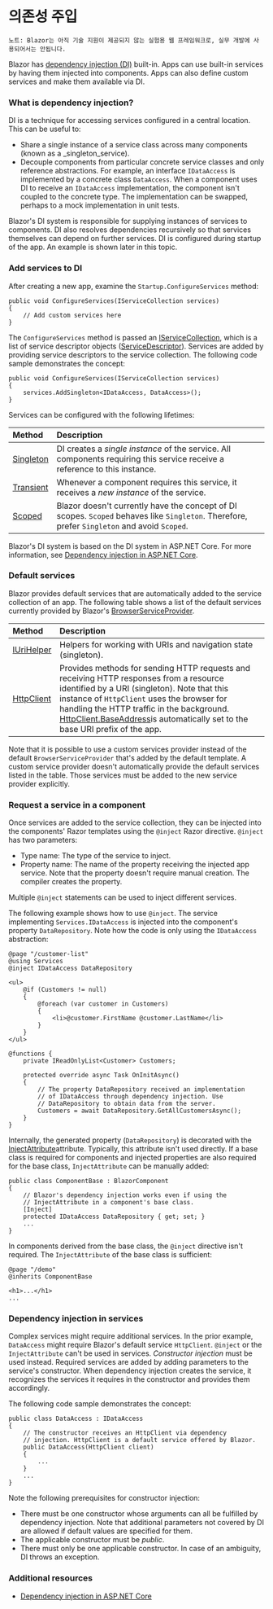 # 의존성 주입

`노트: Blazor는 아직 기술 지원이 제공되지 않는 실험용 웹 프레임워크로, 실무 개발에 사용되어서는 안됩니다.`

Blazor has [dependency injection \(DI\)](https://docs.microsoft.com/aspnet/core/fundamentals/dependency-injection) built-in. Apps can use built-in services by having them injected into components. Apps can also define custom services and make them available via DI.

### What is dependency injection? <a id="what-is-dependency-injection"></a>

DI is a technique for accessing services configured in a central location. This can be useful to:

* Share a single instance of a service class across many components \(known as a _singleton_service\).
* Decouple components from particular concrete service classes and only reference abstractions. For example, an interface `IDataAccess` is implemented by a concrete class `DataAccess`. When a component uses DI to receive an `IDataAccess` implementation, the component isn't coupled to the concrete type. The implementation can be swapped, perhaps to a mock implementation in unit tests.

Blazor's DI system is responsible for supplying instances of services to components. DI also resolves dependencies recursively so that services themselves can depend on further services. DI is configured during startup of the app. An example is shown later in this topic.

### Add services to DI <a id="add-services-to-di"></a>

After creating a new app, examine the `Startup.ConfigureServices` method:

```text
public void ConfigureServices(IServiceCollection services)
{
    // Add custom services here
}
```

The `ConfigureServices` method is passed an [IServiceCollection](https://docs.microsoft.com/dotnet/api/microsoft.extensions.dependencyinjection.iservicecollection), which is a list of service descriptor objects \([ServiceDescriptor](https://docs.microsoft.com/dotnet/api/microsoft.extensions.dependencyinjection.servicedescriptor)\). Services are added by providing service descriptors to the service collection. The following code sample demonstrates the concept:

```text
public void ConfigureServices(IServiceCollection services)
{
    services.AddSingleton<IDataAccess, DataAccess>();
}
```

Services can be configured with the following lifetimes:

| Method | Description |
| :--- | :--- |
| [Singleton](https://docs.microsoft.com/dotnet/api/microsoft.extensions.dependencyinjection.servicedescriptor.singleton#Microsoft_Extensions_DependencyInjection_ServiceDescriptor_Singleton__1_System_Func_System_IServiceProvider___0__) | DI creates a _single instance_ of the service. All components requiring this service receive a reference to this instance. |
| [Transient](https://docs.microsoft.com/dotnet/api/microsoft.extensions.dependencyinjection.servicedescriptor.transient) | Whenever a component requires this service, it receives a _new instance_ of the service. |
| [Scoped](https://docs.microsoft.com/dotnet/api/microsoft.extensions.dependencyinjection.servicedescriptor.scoped) | Blazor doesn't currently have the concept of DI scopes. `Scoped` behaves like `Singleton`. Therefore, prefer `Singleton` and avoid `Scoped`. |

Blazor's DI system is based on the DI system in ASP.NET Core. For more information, see [Dependency injection in ASP.NET Core](https://docs.microsoft.com/aspnet/core/fundamentals/dependency-injection).

### Default services <a id="default-services"></a>

Blazor provides default services that are automatically added to the service collection of an app. The following table shows a list of the default services currently provided by Blazor's [BrowserServiceProvider](https://blazor.net/api/Microsoft.AspNetCore.Blazor.Browser.Services.BrowserServiceProvider.html).

| Method | Description |
| :--- | :--- |
| [IUriHelper](https://blazor.net/api/Microsoft.AspNetCore.Blazor.Services.IUriHelper.html) | Helpers for working with URIs and navigation state \(singleton\). |
| [HttpClient](https://docs.microsoft.com/dotnet/api/system.net.http.httpclient) | Provides methods for sending HTTP requests and receiving HTTP responses from a resource identified by a URI \(singleton\). Note that this instance of `HttpClient` uses the browser for handling the HTTP traffic in the background. [HttpClient.BaseAddress](https://docs.microsoft.com/dotnet/api/system.net.http.httpclient.baseaddress)is automatically set to the base URI prefix of the app. |

Note that it is possible to use a custom services provider instead of the default `BrowserServiceProvider` that's added by the default template. A custom service provider doesn't automatically provide the default services listed in the table. Those services must be added to the new service provider explicitly.

### Request a service in a component <a id="request-a-service-in-a-component"></a>

Once services are added to the service collection, they can be injected into the components' Razor templates using the `@inject` Razor directive. `@inject` has two parameters:

* Type name: The type of the service to inject.
* Property name: The name of the property receiving the injected app service. Note that the property doesn't require manual creation. The compiler creates the property.

Multiple `@inject` statements can be used to inject different services.

The following example shows how to use `@inject`. The service implementing `Services.IDataAccess` is injected into the component's property `DataRepository`. Note how the code is only using the `IDataAccess` abstraction:

```text
@page "/customer-list"
@using Services
@inject IDataAccess DataRepository

<ul>
    @if (Customers != null)
    {
        @foreach (var customer in Customers)
        {
            <li>@customer.FirstName @customer.LastName</li>
        }
    }
</ul>

@functions {
    private IReadOnlyList<Customer> Customers;

    protected override async Task OnInitAsync()
    {
        // The property DataRepository received an implementation
        // of IDataAccess through dependency injection. Use 
        // DataRepository to obtain data from the server.
        Customers = await DataRepository.GetAllCustomersAsync();
    }
}
```

Internally, the generated property \(`DataRepository`\) is decorated with the [InjectAttribute](https://blazor.net/api/Microsoft.AspNetCore.Blazor.Components.InjectAttribute.html)attribute. Typically, this attribute isn't used directly. If a base class is required for components and injected properties are also required for the base class, `InjectAttribute` can be manually added:

```text
public class ComponentBase : BlazorComponent
{
    // Blazor's dependency injection works even if using the
    // InjectAttribute in a component's base class.
    [Inject]
    protected IDataAccess DataRepository { get; set; }
    ...
}
```

In components derived from the base class, the `@inject` directive isn't required. The `InjectAttribute` of the base class is sufficient:

```text
@page "/demo"
@inherits ComponentBase

<h1>...</h1>
...
```

### Dependency injection in services <a id="dependency-injection-in-services"></a>

Complex services might require additional services. In the prior example, `DataAccess` might require Blazor's default service `HttpClient`. `@inject` or the `InjectAttribute` can't be used in services. _Constructor injection_ must be used instead. Required services are added by adding parameters to the service's constructor. When dependency injection creates the service, it recognizes the services it requires in the constructor and provides them accordingly.

The following code sample demonstrates the concept:

```text
public class DataAccess : IDataAccess
{
    // The constructor receives an HttpClient via dependency
    // injection. HttpClient is a default service offered by Blazor.
    public DataAccess(HttpClient client)
    {
        ...
    }
    ...
}
```

Note the following prerequisites for constructor injection:

* There must be one constructor whose arguments can all be fulfilled by dependency injection. Note that additional parameters not covered by DI are allowed if default values are specified for them.
* The applicable constructor must be _public_.
* There must only be one applicable constructor. In case of an ambiguity, DI throws an exception.

### Additional resources <a id="additional-resources"></a>

* [Dependency injection in ASP.NET Core](https://docs.microsoft.com/aspnet/core/fundamentals/dependency-injection)

